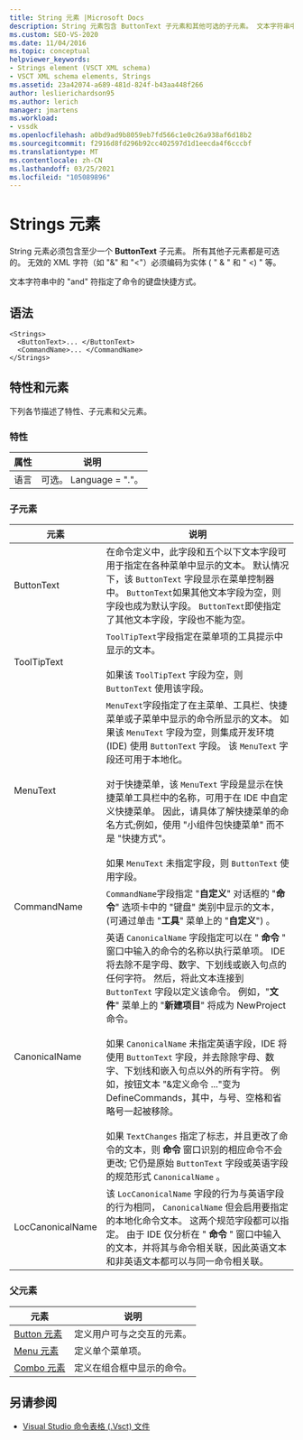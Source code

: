 ```yaml
---
title: String 元素 |Microsoft Docs
description: String 元素包含 ButtonText 子元素和其他可选的子元素。 文本字符串中的 "and" 符指定了键盘快捷方式。
ms.custom: SEO-VS-2020
ms.date: 11/04/2016
ms.topic: conceptual
helpviewer_keywords:
- Strings element (VSCT XML schema)
- VSCT XML schema elements, Strings
ms.assetid: 23a42074-a689-481d-824f-b43aa448f266
author: leslierichardson95
ms.author: lerich
manager: jmartens
ms.workload:
- vssdk
ms.openlocfilehash: a0bd9ad9b8059eb7fd566c1e0c26a938af6d18b2
ms.sourcegitcommit: f2916d8fd296b92cc402597d1d1eecda4f6cccbf
ms.translationtype: MT
ms.contentlocale: zh-CN
ms.lasthandoff: 03/25/2021
ms.locfileid: "105089896"
---
```

# <a name="strings-element"></a>Strings 元素
String 元素必须包含至少一个 **ButtonText** 子元素。 所有其他子元素都是可选的。 无效的 XML 字符（如 "&" 和 "<"）必须编码为实体 ( " &amp; " 和 " &lt;) " 等。

 文本字符串中的 "and" 符指定了命令的键盘快捷方式。

## <a name="syntax"></a>语法

```
<Strings>
  <ButtonText>... </ButtonText>
  <CommandName>... </CommandName>
</Strings>
```

## <a name="attributes-and-elements"></a>特性和元素
 下列各节描述了特性、子元素和父元素。

### <a name="attributes"></a>特性

|属性|说明|
|---------------|-----------------|
|语言|可选。 Language = "."。|

### <a name="child-elements"></a>子元素

|元素|说明|
|-------------|-----------------|
|ButtonText|在命令定义中，此字段和五个以下文本字段可用于指定在各种菜单中显示的文本。 默认情况下，该 `ButtonText` 字段显示在菜单控制器中。 `ButtonText`如果其他文本字段为空，则字段也成为默认字段。 `ButtonText`即使指定了其他文本字段，字段也不能为空。|
|ToolTipText|`ToolTipText`字段指定在菜单项的工具提示中显示的文本。<br /><br /> 如果该 `ToolTipText` 字段为空，则 `ButtonText` 使用该字段。|
|MenuText|`MenuText`字段指定了在主菜单、工具栏、快捷菜单或子菜单中显示的命令所显示的文本。 如果该 `MenuText` 字段为空，则集成开发环境 (IDE) 使用 `ButtonText` 字段。 该 `MenuText` 字段还可用于本地化。<br /><br /> 对于快捷菜单，该 `MenuText` 字段是显示在快捷菜单工具栏中的名称，可用于在 IDE 中自定义快捷菜单。 因此，请具体了解快捷菜单的命名方式;例如，使用 "小组件包快捷菜单" 而不是 "快捷方式"。<br /><br /> 如果 `MenuText` 未指定字段，则 `ButtonText` 使用字段。|
|CommandName|`CommandName`字段指定 "**自定义**" 对话框的 "**命令**" 选项卡中的 "键盘" 类别中显示的文本， (可通过单击 "**工具**" 菜单上的 "**自定义**") 。|
|CanonicalName|英语 `CanonicalName` 字段指定可以在 " **命令** " 窗口中输入的命令的名称以执行菜单项。 IDE 将去除不是字母、数字、下划线或嵌入句点的任何字符。 然后，将此文本连接到 `ButtonText` 字段以定义该命令。 例如，"**文件**" 菜单上的 "**新建项目**" 将成为 NewProject 命令。<br /><br /> 如果 `CanonicalName` 未指定英语字段，IDE 将使用 `ButtonText` 字段，并去除除字母、数字、下划线和嵌入句点以外的所有字符。 例如，按钮文本 "&定义命令 ..."变为 DefineCommands，其中，与号、空格和省略号一起被移除。<br /><br /> 如果 `TextChanges` 指定了标志，并且更改了命令的文本，则 **命令** 窗口识别的相应命令不会更改; 它仍是原始 `ButtonText` 字段或英语字段的规范形式 `CanonicalName` 。|
|LocCanonicalName|该 `LocCanonicalName` 字段的行为与英语字段的行为相同， `CanonicalName` 但会启用要指定的本地化命令文本。 这两个规范字段都可以指定。 由于 IDE 仅分析在 " **命令** " 窗口中输入的文本，并将其与命令相关联，因此英语文本和非英语文本都可以与同一命令相关联。|

### <a name="parent-elements"></a>父元素

|元素|说明|
|-------------|-----------------|
|[Button 元素](../extensibility/button-element.md)|定义用户可与之交互的元素。|
|[Menu 元素](../extensibility/menu-element.md)|定义单个菜单项。|
|[Combo 元素](../extensibility/combo-element.md)|定义在组合框中显示的命令。|

## <a name="see-also"></a>另请参阅
- [Visual Studio 命令表格 (.Vsct) 文件](../extensibility/internals/visual-studio-command-table-dot-vsct-files.md)
